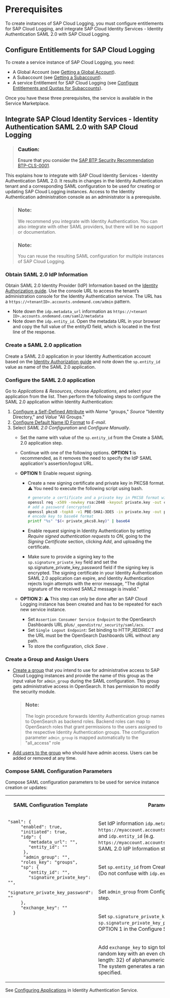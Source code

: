 <!-- loio41d8559375b84adda2596d943404d93a -->

# Prerequisites

To create instances of SAP Cloud Logging, you must configure entitlements for SAP Cloud Logging, and integrate SAP Cloud Identity Services - Identity Authentication SAML 2.0 with SAP Cloud Logging.



<a name="loio41d8559375b84adda2596d943404d93a__section_u5p_fjy_kzb"/>

## Configure Entitlements for SAP Cloud Logging

To create a service instance of SAP Cloud Logging, you need:

-   A Global Account \(see [Getting a Global Account](https://help.sap.com/docs/btp/sap-business-technology-platform/getting-global-account?version=Cloud)\).
-   A Subaccount \(see [Getting a Subaccount](https://help.sap.com/docs/btp/sap-business-technology-platform/create-subaccount?version=Cloud)\).
-   A service Entitlement for SAP Cloud Logging \(see [Configure Entitlements and Quotas for Subaccounts](https://help.sap.com/docs/btp/sap-business-technology-platform/configure-entitlements-and-quotas-for-subaccounts?version=Cloud)\).

Once you have these three prerequisites, the service is available in the Service Marketplace.



<a name="loio41d8559375b84adda2596d943404d93a__section_klg_hjy_kzb"/>

## Integrate SAP Cloud Identity Services - Identity Authentication SAML 2.0 with SAP Cloud Logging

> ### Caution:  
> Ensure that you consider the [SAP BTP Security Recommendation BTP-CLS-0001](https://help.sap.com/docs/btp/sap-btp-security-recommendations-c8a9bb59fe624f0981efa0eff2497d7d/sap-btp-security-recommendations?seclist-index=BTP-CLS-0001&version=Cloud).

This explains how to integrate with SAP Cloud Identity Services - Identity Authentication SAML 2.0. It results in changes in the Identity Authentication tenant and a corresponding SAML configuration to be used for creating or updating SAP Cloud Logging instances. Access to the Identity Authentication administration console as an administrator is a prerequisite.

> ### Note:  
> We recommend you integrate with Identity Authentication. You can also integrate with other SAML providers, but there will be no support or documentation.

> ### Note:  
> You can reuse the resulting SAML configuration for multiple instances of SAP Cloud Logging.



### Obtain SAML 2.0 IdP Information

Obtain SAML 2.0 Identity Provider \(IdP\) Information based on the [Identity Authorization guide](https://help.sap.com/docs/identity-authentication/identity-authentication/tenant-saml-2-0-configuration). Use the console URL to access the tenant’s administration console for the Identity Authentication service. The URL has a `https://<tenantID>.accounts.ondemand.com/admin` pattern.

-   Note down the `idp.metadata_url` information as `https://<tenant ID>.accounts.ondemand.com/saml2/metadata` 
-   Note down the `idp.entity_id`. Open the metadata URL in your browser and copy the full value of the entityID field, which is located in the first line of the response.



### Create a SAML 2.0 application

Create a SAML 2.0 application in your Identity Authentication account based on the [Identity Authorization guide](https://help.sap.com/docs/identity-authentication/identity-authentication/create-saml-2-0-application) and note down the `sp.entity_id` value as name of the SAML 2.0 application.



### Configure the SAML 2.0 application

Go to *Applications & Resources*, choose *Applications*, and select your application from the list. Then perform the following steps to configure the SAML 2.0 application within Identity Authentication:

1.  [Configure a Self-Defined Attribute](https://help.sap.com/docs/identity-authentication/identity-authentication/user-attributes?version=Cloud) with *Name* "groups," *Source* "Identity Directory," and *Value* "All Groups."
2.  [Configure Default Name ID Format](https://help.sap.com/docs/identity-authentication/identity-authentication/configure-subject-name-identifier-sent-to-application?version=Cloud) to *E-mail*.
3.  Select *SAML 2.0 Configuration* and *Configure Manually*.
    -   Set the name with value of the `sp.entity_id` from the Create a SAML 2.0 application step.
    -   Continue with one of the following options. **OPTION 1** is recommended, as it removes the need to specify the IdP SAML application's assertion/logout URL.
    -   **OPTION 1:** Enable request signing.
        -   Create a new signing certificate and private key in PKCS8 format.
            ⚠️ You need to execute the following script using bash.

            ```bash
            # generate a certificate and a private key in PKCS8 format with a reasonable validity
            openssl req -x509 -newkey rsa:2048 -keyout private.key -out cert.pem -nodes -days <validity>
            # add a password (encrypted)
            openssl pkcs8 -topk8 -v1 PBE-SHA1-3DES -in private.key -out private_pkcs8.key
            # encode key to base64 format
            printf "%s" "$(< private_pkcs8.key)" | base64
            
            ```

        -   Enable request signing in Identity Authentication by setting *Require signed authentication requests* to *ON*, going to the *Signing Certificate* section, clicking *Add*, and uploading the certificate.
        -   Make sure to provide a signing key to the `sp.signature_private_key` field and set the sp.signature\_private\_key\_password field if the signing key is encrypted. The signing certificate in your Identity Authentication SAML 2.0 application can expire, and Identity Authentication rejects login attempts with the error message, "The digital signature of the received SAML2 message is invalid."

    -   **OPTION 2:** ⚠️ This step can only be done after an SAP Cloud Logging instance has been created and has to be repeated for each new service instance.
        -   Set `Assertion Consumer Service Endpoint` to the OpenSearch Dashboards URL plus`/_opendistro/_security/saml/acs`.
        -   Set `Single Logout Endpoint`: Set binding to HTTP\_REDIRECT and the URL must be the OpenSearch Dashboards URL without any path.
        -   To store the configuration, click *Save* .





### Create a Group and Assign Users

-   [Create a group](https://help.sap.com/docs/identity-authentication/identity-authentication/create-new-user-group) that you intend to use for administrative access to SAP Cloud Logging instances and provide the name of this group as the input value for `admin_group` during the SAML configuration. This group gets administrative access in OpenSearch. It has permission to modify the security module.

    > ### Note:  
    > The login procedure forwards Identity Authentication group names to OpenSearch as backend roles. Backend roles can map to OpenSearch roles that grant permissions to the users assigned to the respective Identity Authentication groups. The configuration parameter `admin_group` is mapped automatically to the "all\_access" role

-   [Add users to the group](https://help.sap.com/docs/identity-authentication/identity-authentication/add-users-to-group) who should have admin access. Users can be added or removed at any time.



### Compose SAML Configuration Parameters

Compose SAML configuration parameters to be used for service instance creation or updates:


<table>
<tr>
<th valign="top">

SAML Configuration Template

</th>
<th valign="top">

Parameterization

</th>
</tr>
<tr>
<td valign="top" rowspan="5">

```
"saml": {
     "enabled": true,
     "initiated": true,
     "idp": {
        "metadata_url": "",
        "entity_id": ""
      },
      "admin_group": "",
     "roles_key": "groups",
     "sp": {
        "entity_id": "",
        "signature_private_key": "",
        "signature_private_key_password": ""
     },
     "exchange_key": ""
  }

```



</td>
<td valign="top">

Set IdP information `idp.metadata_url` \(e.g.: `https://myaccount.accounts.ondemand.com/saml2/metadata`\) and `idp.entity_id` \(e.g. `https://myaccount.accounts.ondemand.com`\) from Obtain SAML 2.0 IdP Information step.

</td>
</tr>
<tr>
<td valign="top">

Set `sp.entity_id` from Create a SAML 2.0 application step \(Do not confuse with `idp.entity_id`\)

</td>
</tr>
<tr>
<td valign="top">

Set `admin_group` from Configure a SAML 2.0 application step.

</td>
</tr>
<tr>
<td valign="top">

Set `sp.signature_private_key` and `sp.signature_private_key_password` if you selected OPTION 1 in the Configure SAML 2.0 application step.

</td>
</tr>
<tr>
<td valign="top">

Add `exchange_key` to sign tokens, or remove line. Provide a random key with an even character length \(minimum length: 32\) of alphanumeric characters \(A-Z, a-z, 0-9\). The system generates a random key if the key is not specified.

</td>
</tr>
</table>

See [Configuring Applications](https://help.sap.com/docs/identity-authentication/identity-authentication/configuring-applications) in Identity Authentication Service.

